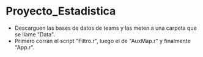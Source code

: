 # Proyecto_Estadistica

* Descarguen las bases de datos de teams y las meten a una carpeta que se llame "Data". 
* Primero corran el script "Filtro.r", luego el de "AuxMap.r" y finalmente "App.r".

